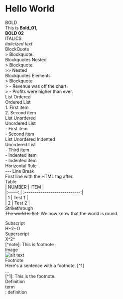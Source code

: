 # Hello World
BOLD<br>
                   This is **Bold_01**,<br> __BOLD 02__<br>
ITALICS<br>
                   *italicized text*<br>
BlockQuote<br>
                   > Blockquote.<br>
Blockquotes Nested<br>
                   > Blockquote.<br>
                   >> Nested<br>
Blockquotes Elements<br>
                   > Blockquote<br>
                   > - Revenue was off the chart.<br>
                   > - Profits were higher than ever.<br>
List Ordered<br>
                   Ordered List<br>
                   1. First item<br>
                   2. Second item<br>
List Unordered<br>
                   Unordered List<br>
                   - First item<br>
                   - Second item<br>
List Unordered Indented<br>
                   Unordered List<br>
                   - Third item<br>
                     - Indented item<br>
                     - Indented item<br>
Horizontal Rule<br>
                   ---
Line Break<br>
                   First line with the HTML tag after.<br>
Table<br>
                   | NUMBER |                ITEM           |<br>
                   |:-----: | :----------------------------:|<br>
                   |   1    | Test 1                        |<br>
                   |   2    | Test 2                        |<br>
Strikethrough<br>
                   ~~The world is flat.~~ We now know that the world is round.<br>

Subscript<br>
                   H~2~O<br>
Superscript<br>
                   X^2^<br>
                   [^note]: This is footnote<br>
Image<br>
                   ![alt text](image.jpg)<br>
Footnote<br>
                   Here's a sentence with a footnote. [^1]<br>
                   ...<br>
                   [^1]: This is the footnote.<br>
Definition<br>
                   term<br>
                   : definition<br>

